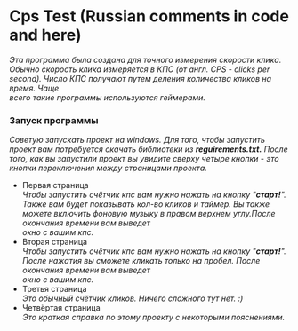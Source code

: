 # Cps Test  (Russian comments in code and here)
*Этa программа была создана для точного измерения скорости клика. Обычно скорость клика измеряется в КПС (от англ. CPS - clicks per second). Число КПС получают путем деления количества кликов на время. Чаще<br/> всего такие программы используются геймерами.*
### Запуск программы
*Советую запускать проект на windows. Для того, чтобы запустить проект вам потребуется скачать библиотеки из **reguirements.txt.** После того, как вы запустили проект вы увидите сверху четыре кнопки - это кнопки переключения между страницами проекта.*
* Первая страница<br/>
*Чтобы запустить счётчик кпс вам нужно нажать на кнопку "**старт!**". Также вам будет показывать кол-во кликов и таймер. Вы также можете включить фоновую музыку в правом верхнем углу.После окончания времени вам выведет<br/> окно с вашим кпс.*
* Вторая страница<br/>
*Чтобы запустить счётчик кпс вам нужно нажать на кнопку "**старт!**". После нажатия вы сможете кликать только на пробел. После окончания времени вам выведет<br/> окно с вашим кпс.*
* Третья страница<br/>
*Это обычный счётчик кликов. Ничего сложного тут нет.  :)*
* Четвёртая страница<br/>
*Это краткая справка по этому проекту c некоторыми пояснениями.*
